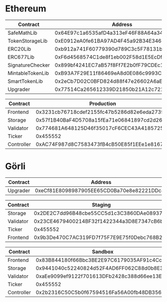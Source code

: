 # Ethereum 

| Contract | Address  |
| - | - |
| SafeMathLib | 0x64E97c1a6535afD4a313eF46F88A64a34250B719 |
| TokenStorageLib | 0xE0912eA0fe61BA97AD4F45a92B34E34643bbbB0C |
| ERC20Lib | 0xb912a741F60779390d789C3c5F78131b999493b5 |
| ERC677Lib | 0xF6d4568574C1de8f1eb002F58d1E5EcDf652B1d0 |
| SignatureChecker | 0x899bf4241EC7aB57f8Ff7E2b0fF79CDEc1121aC3 |
| MintableTokenLib | 0xB93A7F29E11f86469eA8d0E086c9993Cdc148FAa |
| SmartTokenLib | 0x2eCb7D02C0BFD824d88f47e26602A6aE86148242 |
| Upgrader | 0x77514Ca265612339D21850b21A12c7218B4e2105 |

| Contract | Production |
| - | - |
| Frontend | 0x3231cb76718cdef2155fc47b5286d82e6eda273f |
| Storage | 0x57f1B40BaF4D5708a15fEa71e06841897cd2d262 |
| Validator | 0x774681A648125D46f35017cF6CEC43A41857254e |
| Ticker | 0x455552 |
| Controller | 0xAC74F987d8C7583473fB4cB50E85f1EEe1e81677 |

# Görli

| Contract | Address |
| - | - |
| Upgrader | 0xeCf81E8098987905EE65CD0Ba70e8e82221DDc4a |

| Contract | Staging |
| - | - |
| Storage | 0x2DE2C7dd96B48cbe55CC5d1c3C3860DAe0893731 |
| Validator | 0x23CE4679400214BF32f1422344a3D8E7347cB6bA |
| Ticker | 0x455552 |
| Frontend | 0x9b3De470C7AC319FD7f75F7E9E75f0Debc768B22 |

| Contract | Sandbox |
| - | - |
| Frontend | 0x83B844180f66Bbc3BE2E97C6179035AF91c4Cce8 |
| Storage | 0x9441040c52240824d52F4AD6FF062C88d0b8E3B0 |
| Validator | 0xaEe9099ef9122f701613DFb2428c388d66ee13E7 |
| Ticker | 0x455552 |
| Controller | 0x2b2316C50C5b0f67594516Fa56A00fb48DB35681 |
